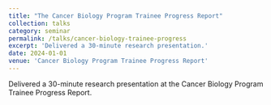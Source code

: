 ```yaml
---
title: "The Cancer Biology Program Trainee Progress Report"
collection: talks
category: seminar
permalink: /talks/cancer-biology-trainee-progress
excerpt: 'Delivered a 30-minute research presentation.'
date: 2024-01-01
venue: 'Cancer Biology Program Trainee Progress Report'
---
```


Delivered a 30-minute research presentation at the Cancer Biology Program Trainee Progress Report.
